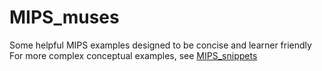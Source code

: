 # MIPS_muses
Some helpful MIPS examples designed to be concise and learner friendly
For more complex conceptual examples, see [MIPS_snippets](https://github.com/Caleb-Shepard/MIPS_snippets)

